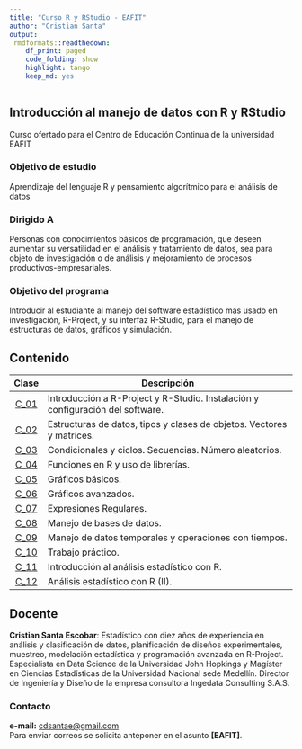 ```yaml
---
title: "Curso R y RStudio - EAFIT"
author: "Cristian Santa"
output:
 rmdformats::readthedown:
    df_print: paged
    code_folding: show
    highlight: tango
    keep_md: yes
---
```




## Introducción al manejo de datos con R y RStudio

Curso ofertado para el Centro de Educación Continua de la universidad EAFIT

### Objetivo de estudio

Aprendizaje del lenguaje R y pensamiento algorítmico para el análisis de datos					

### Dirigido A

Personas con conocimientos básicos de programación, que deseen aumentar su versatilidad en el análisis y tratamiento de datos, sea para objeto de investigación o de análisis y mejoramiento de procesos productivos-empresariales.					

### Objetivo del programa

Introducir al estudiante al manejo del software estadístico más usado en investigación, R-Project, y su interfaz R-Studio, para el manejo de estructuras de datos, gráficos y simulación.					

## Contenido

| **Clase** |                                 **Descripción**                                |
|:---------:|--------------------------------------------------------------------------------|
|  <a href="./Clase01/Clase01.html">C_01</a>  | Introducción a R-Project y R-Studio. Instalación y configuración del software. |
|  <a href="./Clase02/Clase02.html">C_02</a>  | Estructuras de datos, tipos y clases de objetos. Vectores y matrices.       |
|  <a href="./Clase03/Clase03.html">C_03</a>  | Condicionales y ciclos. Secuencias. Número aleatorios.                         |
|  <a href="./Clase04/Clase04a.html">C_04</a>  | Funciones en R y uso de librerías.                                             |
|  <a href="./Clase05/Clase05a.html">C_05</a>  | Gráficos básicos.                                                              |
|  <a href="./Clase06/Clase06a.html">C_06</a>  | Gráficos avanzados.                                                            |
|  <a href="./Clase07/Clase07a.html">C_07</a>  | Expresiones Regulares.                                                         |
|  <a href="./Clase08/Clase08a.html">C_08</a>  | Manejo de bases de datos.                                                      |
|  <a href="./Clase09/Clase09a.html">C_09</a>  | Manejo de datos temporales y operaciones con tiempos.                          |
|  <a href="./Clase10/Clase10a.html">C_10</a>  | Trabajo práctico.                                                              |
|  <a href="./Clase11/Clase11a.html">C_11</a>  | Introducción al análisis estadístico con R.                                    |
|  <a href="./Clase12/Clase12a.html">C_12</a>  | Análisis estadístico con R (II).                                               |

## Docente

**Cristian Santa Escobar**: Estadístico con diez años de experiencia en análisis y clasificación de datos, planificación de diseños experimentales, muestreo, modelación estadística y programación avanzada en R-Project. Especialista en Data Science de la Universidad John Hopkings y Magíster en Ciencias Estadísticas de la Universidad Nacional sede Medellín. Director de Ingeniería y Diseño de la empresa consultora Ingedata Consulting S.A.S.

### Contacto

**e-mail:** cdsantae@gmail.com <br>
Para enviar correos se solicita anteponer en el asunto **[EAFIT]**.


